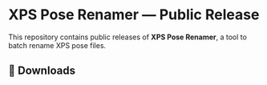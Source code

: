 # XPS Pose Renamer — Public Release

This repository contains public releases of **XPS Pose Renamer**, a tool to batch rename XPS pose files.

## 🔽 Downloads

